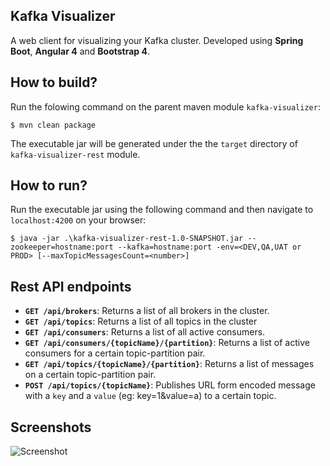 ## Kafka Visualizer
A web client for visualizing your Kafka cluster. Developed using **Spring Boot**, **Angular 4** and **Bootstrap 4**.

## How to build?
Run the folowing command on the parent maven module `kafka-visualizer`:

`$ mvn clean package`

The executable jar will be generated under the the `target` directory of `kafka-visualizer-rest` module.

## How to run?
Run the executable jar using the following command and then navigate to `localhost:4200` on your browser:

`$ java -jar .\kafka-visualizer-rest-1.0-SNAPSHOT.jar --zookeeper=hostname:port --kafka=hostname:port -env=<DEV,QA,UAT or PROD> [--maxTopicMessagesCount=<number>]`

## Rest API endpoints
- **`GET /api/brokers`**: Returns a list of all brokers in the cluster.
- **`GET /api/topics`**: Returns a list of all topics in the cluster
- **`GET /api/consumers`**: Returns a list of all active consumers.
- **`GET /api/consumers/{topicName}/{partition}`**: Returns a list of active consumers for a certain topic-partition pair.
- **`GET /api/topics/{topicName}/{partition}`**: Returns a list of messages on a certain topic-partition pair.
- **`POST /api/topics/{topicName}`**: Publishes URL form encoded message with a `key` and a `value` (eg: key=1&value=a) to a certain topic. 

## Screenshots 

![Screenshot](https://github.com/enthusiast94/kafka-visualizer/blob/master/screenshot_1.png)
